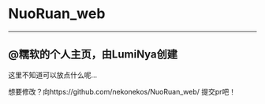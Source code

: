 # NuoRuan_web
***
## @糯软的个人主页，由LumiNya创建

这里不知道可以放点什么呢...

想要修改？向https://github.com/nekonekos/NuoRuan_web/ 提交pr吧！
